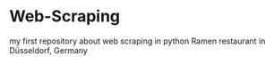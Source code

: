# Web-Scraping
my first repository about web scraping in python
Ramen restaurant in Düsseldorf, Germany
